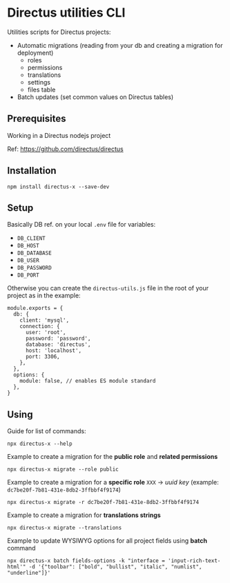 # Directus utilities CLI

Utilities scripts for Directus projects:

- Automatic migrations (reading from your db and creating a migration for deployment)
  - roles
  - permissions
  - translations
  - settings
  - files table
- Batch updates (set common values on Directus tables)

## Prerequisites

Working in a Directus nodejs project

Ref: https://github.com/directus/directus

## Installation

```
npm install directus-x --save-dev
```

## Setup

Basically DB ref. on your local `.env` file for variables:

- `DB_CLIENT`
- `DB_HOST`
- `DB_DATABASE`
- `DB_USER`
- `DB_PASSWORD`
- `DB_PORT`

Otherwise you can create the `directus-utils.js` file in the root of your project as in the example:

```
module.exports = {
  db: {
    client: 'mysql',
    connection: {
      user: 'root',
      password: 'password',
      database: 'directus',
      host: 'localhost',
      port: 3306,
    },
  },
  options: {
    module: false, // enables ES module standard
  },
}
```

## Using

Guide for list of commands:

```
npx directus-x --help
```

Example to create a migration for the **public role** and **related permissions**

```
npx directus-x migrate --role public
```

Example to create a migration for a **specific role** `XXX` -> _uuid key_ (example: `dc7be20f-7b81-431e-8db2-3ffbbf4f9174`)

```
npx directus-x migrate -r dc7be20f-7b81-431e-8db2-3ffbbf4f9174
```

Example to create a migration for **translations strings**

```
npx directus-x migrate --translations
```

Example to update WYSIWYG options for all project fields using **batch** command

```
npx directus-x batch fields-options -k "interface = 'input-rich-text-html'" -d '{"toolbar": ["bold", "bullist", "italic", "numlist", "underline"]}'
```
